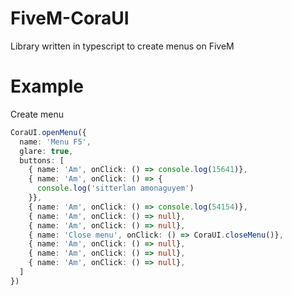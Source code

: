 # FiveM-CoraUI
Library written in typescript to create menus on FiveM

# Example 
Create menu
```ts
CoraUI.openMenu({
  name: 'Menu F5',
  glare: true,
  buttons: [
    { name: 'Am', onClick: () => console.log(15641)},
    { name: 'Am', onClick: () => {
      console.log('sitterlan amonaguyem')
    }},
    { name: 'Am', onClick: () => console.log(54154)},
    { name: 'Am', onClick: () => null},
    { name: 'Am', onClick: () => null},
    { name: 'Close menu', onClick: () => CoraUI.closeMenu()},
    { name: 'Am', onClick: () => null},
    { name: 'Am', onClick: () => null},
    { name: 'Am', onClick: () => null},
  ]
})
```
